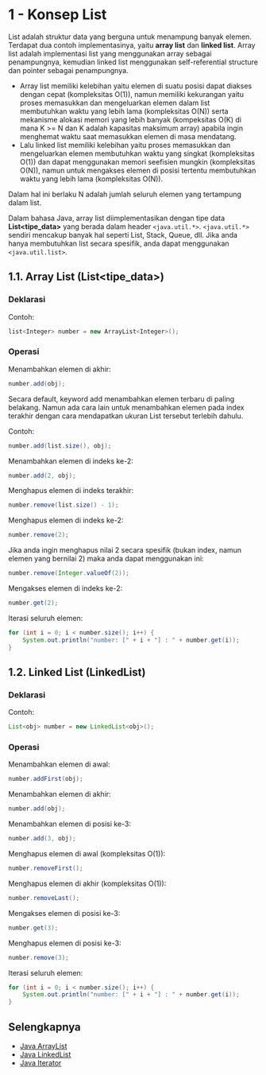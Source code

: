 # 1 - Konsep List

List adalah struktur data yang berguna untuk menampung banyak elemen. Terdapat dua contoh implementasinya, yaitu **array list** dan **linked list**. Array list adalah implementasi list yang menggunakan array sebagai penampungnya, kemudian linked list menggunakan self-referential structure dan pointer sebagai penampungnya.

- Array list memiliki kelebihan yaitu elemen di suatu posisi dapat diakses dengan cepat (kompleksitas O(1)), namun memiliki kekurangan yaitu proses memasukkan dan mengeluarkan elemen dalam list membutuhkan waktu yang lebih lama (kompleksitas O(N)) serta mekanisme alokasi memori yang lebih banyak (kompeksitas O(K) di mana K >= N dan K adalah kapasitas maksimum array) apabila ingin menghemat waktu saat memasukkan elemen di masa mendatang.
- Lalu linked list memiliki kelebihan yaitu proses memasukkan dan mengeluarkan elemen membutuhkan waktu yang singkat (kompleksitas O(1)) dan dapat menggunakan memori seefisien mungkin (kompleksitas O(N)), namun untuk mengakses elemen di posisi tertentu membutuhkan waktu yang lebih lama (kompleksitas O(N)).

Dalam hal ini berlaku N adalah jumlah seluruh elemen yang tertampung dalam list.

Dalam bahasa Java, array list diimplementasikan dengan tipe data **List<tipe_data>** yang berada dalam header `<java.util.*>`. `<java.util.*>` sendiri mencakup banyak hal seperti List, Stack, Queue, dll. Jika anda hanya membutuhkan list secara spesifik, anda dapat menggunakan `<java.util.list>`.

## 1.1. Array List (List<tipe_data>)

### Deklarasi

Contoh:
```c++
list<Integer> number = new ArrayList<Integer>();
```

### Operasi

Menambahkan elemen di akhir:
```java
number.add(obj);
```

Secara default, keyword add menambahkan elemen terbaru di paling belakang. Namun ada cara lain untuk menambahkan elemen pada index terakhir dengan cara mendapatkan ukuran List tersebut terlebih dahulu. 

Contoh:
```java
number.add(list.size(), obj);
```

Menambahkan elemen di indeks ke-2:
```java
number.add(2, obj);
```

Menghapus elemen di indeks terakhir:
```java
number.remove(list.size() - 1);
```

Menghapus elemen di indeks ke-2:
```java
number.remove(2);
```

Jika anda ingin menghapus nilai 2 secara spesifik (bukan index, namun elemen yang bernilai 2) maka anda dapat menggunakan ini:
```java
number.remove(Integer.valueOf(2));
```

Mengakses elemen di indeks ke-2:
```java
number.get(2);
```

Iterasi seluruh elemen:
```java
for (int i = 0; i < number.size(); i++) {
    System.out.println("number: [" + i + "] : " + number.get(i));
}
```

## 1.2. Linked List (LinkedList<obj>)

### Deklarasi

Contoh:
```java
List<obj> number = new LinkedList<obj>();
```

### Operasi

Menambahkan elemen di awal:
```java
number.addFirst(obj);
```

Menambahkan elemen di akhir:
```java
number.add(obj);
```

Menambahkan elemen di posisi ke-3:
```java
number.add(3, obj);
```

Menghapus elemen di awal (kompleksitas O(1)):
```java
number.removeFirst();
```

Menghapus elemen di akhir (kompleksitas O(1)):
```java
number.removeLast();
```

Mengakses elemen di posisi ke-3:
```java
number.get(3);
```

Menghapus elemen di posisi ke-3:
```java
number.remove(3);
```

Iterasi seluruh elemen:
```java
for (int i = 0; i < number.size(); i++) {
    System.out.println("number: [" + i + "] : " + number.get(i));
}
```

## Selengkapnya

- [Java ArrayList](https://www.geeksforgeeks.org/arraylist-in-java/)
- [Java LinkedList]([https://en.cppreference.com/w/cpp/container/list](https://www.geeksforgeeks.org/linked-list-in-java/))
- [Java Iterator]([https://en.cppreference.com/w/cpp/named_req/BidirectionalIterato](https://www.geeksforgeeks.org/iterators-in-java/)https://www.geeksforgeeks.org/iterators-in-java/)
